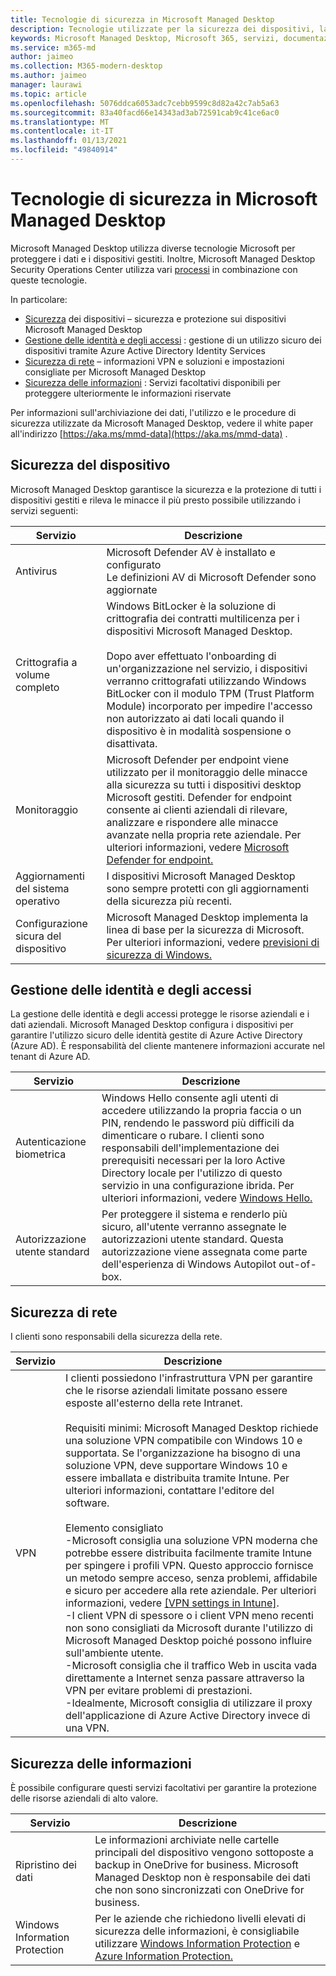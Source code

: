 ```yaml
---
title: Tecnologie di sicurezza in Microsoft Managed Desktop
description: Tecnologie utilizzate per la sicurezza dei dispositivi, la gestione delle identità e degli accessi, la sicurezza della rete e la sicurezza delle informazioni
keywords: Microsoft Managed Desktop, Microsoft 365, servizi, documentazione
ms.service: m365-md
author: jaimeo
ms.collection: M365-modern-desktop
ms.author: jaimeo
manager: laurawi
ms.topic: article
ms.openlocfilehash: 5076ddca6053adc7cebb9599c8d82a42c7ab5a63
ms.sourcegitcommit: 83a40facd66e14343ad3ab72591cab9c41ce6ac0
ms.translationtype: MT
ms.contentlocale: it-IT
ms.lasthandoff: 01/13/2021
ms.locfileid: "49840914"
---
```

# <a name="security-technologies-in-microsoft-managed-desktop"></a>Tecnologie di sicurezza in Microsoft Managed Desktop

<!--Security, also Onboarding doc: data handling/store, privileged account access -->

Microsoft Managed Desktop utilizza diverse tecnologie Microsoft per proteggere i dati e i dispositivi gestiti. Inoltre, Microsoft Managed Desktop Security Operations Center utilizza vari [processi](security-operations.md) in combinazione con queste tecnologie.

In particolare: 

- [Sicurezza](#device-security) dei dispositivi – sicurezza e protezione sui dispositivi Microsoft Managed Desktop
- [Gestione delle identità e degli accessi](#identity-and-access-management) : gestione di un utilizzo sicuro dei dispositivi tramite Azure Active Directory Identity Services
- [Sicurezza di rete](#network-security) – informazioni VPN e soluzioni e impostazioni consigliate per Microsoft Managed Desktop
- [Sicurezza delle informazioni](#information-security) : Servizi facoltativi disponibili per proteggere ulteriormente le informazioni riservate 

Per informazioni sull'archiviazione dei dati, l'utilizzo e le procedure di sicurezza utilizzate da Microsoft Managed Desktop, vedere il white paper all'indirizzo [https://aka.ms/mmd-data](https://aka.ms/mmd-data) .


## <a name="device-security"></a>Sicurezza del dispositivo

Microsoft Managed Desktop garantisce la sicurezza e la protezione di tutti i dispositivi gestiti e rileva le minacce il più presto possibile utilizzando i servizi seguenti:

Servizio | Descrizione
--- | ---
Antivirus | Microsoft Defender AV è installato e configurato<br>Le definizioni AV di Microsoft Defender sono aggiornate
Crittografia a volume completo |    Windows BitLocker è la soluzione di crittografia dei contratti multilicenza per i dispositivi Microsoft Managed Desktop.<br><br>Dopo aver effettuato l'onboarding di un'organizzazione nel servizio, i dispositivi verranno crittografati utilizzando Windows BitLocker con il modulo TPM (Trust Platform Module) incorporato per impedire l'accesso non autorizzato ai dati locali quando il dispositivo è in modalità sospensione o disattivata. 
Monitoraggio |    Microsoft Defender per endpoint viene utilizzato per il monitoraggio delle minacce alla sicurezza su tutti i dispositivi desktop Microsoft gestiti. Defender for endpoint consente ai clienti aziendali di rilevare, analizzare e rispondere alle minacce avanzate nella propria rete aziendale. Per ulteriori informazioni, vedere [Microsoft Defender for endpoint.](https://docs.microsoft.com/windows/threat-protection/windows-defender-atp/windows-defender-advanced-threat-protection) 
Aggiornamenti del sistema operativo |  I dispositivi Microsoft Managed Desktop sono sempre protetti con gli aggiornamenti della sicurezza più recenti.
Configurazione sicura del dispositivo |   Microsoft Managed Desktop implementa la linea di base per la sicurezza di Microsoft. Per ulteriori informazioni, vedere [previsioni di sicurezza di Windows.](https://docs.microsoft.com/windows/security/threat-protection/windows-security-baselines)



## <a name="identity-and-access-management"></a>Gestione delle identità e degli accessi

La gestione delle identità e degli accessi protegge le risorse aziendali e i dati aziendali. Microsoft Managed Desktop configura i dispositivi per garantire l'utilizzo sicuro delle identità gestite di Azure Active Directory (Azure AD). È responsabilità del cliente mantenere informazioni accurate nel tenant di Azure AD. 

Servizio | Descrizione
--- | ---
Autenticazione biometrica |  Windows Hello consente agli utenti di accedere utilizzando la propria faccia o un PIN, rendendo le password più difficili da dimenticare o rubare. I clienti sono responsabili dell'implementazione dei prerequisiti necessari per la loro Active Directory locale per l'utilizzo di questo servizio in una configurazione ibrida. Per ulteriori informazioni, vedere [Windows Hello.](https://docs.microsoft.com/windows-hardware/design/device-experiences/windows-hello) 
Autorizzazione utente standard |  Per proteggere il sistema e renderlo più sicuro, all'utente verranno assegnate le autorizzazioni utente standard. Questa autorizzazione viene assegnata come parte dell'esperienza di Windows Autopilot out-of-box.



## <a name="network-security"></a>Sicurezza di rete

I clienti sono responsabili della sicurezza della rete. 

Servizio | Descrizione
--- | ---
VPN | I clienti possiedono l'infrastruttura VPN per garantire che le risorse aziendali limitate possano essere esposte all'esterno della rete Intranet.<br><br>Requisiti minimi: Microsoft Managed Desktop richiede una soluzione VPN compatibile con Windows 10 e supportata. Se l'organizzazione ha bisogno di una soluzione VPN, deve supportare Windows 10 e essere imballata e distribuita tramite Intune. Per ulteriori informazioni, contattare l'editore del software.<br><br>Elemento consigliato<br>-Microsoft consiglia una soluzione VPN moderna che potrebbe essere distribuita facilmente tramite Intune per spingere i profili VPN. Questo approccio fornisce un metodo sempre acceso, senza problemi, affidabile e sicuro per accedere alla rete aziendale. Per ulteriori informazioni, vedere [[VPN settings in Intune]](https://docs.microsoft.com/intune/vpn-settings-configure).<br>-I client VPN di spessore o i client VPN meno recenti non sono consigliati da Microsoft durante l'utilizzo di Microsoft Managed Desktop poiché possono influire sull'ambiente utente.<br>-Microsoft consiglia che il traffico Web in uscita vada direttamente a Internet senza passare attraverso la VPN per evitare problemi di prestazioni.<br>-Idealmente, Microsoft consiglia di utilizzare il proxy dell'applicazione di Azure Active Directory invece di una VPN.


## <a name="information-security"></a>Sicurezza delle informazioni

È possibile configurare questi servizi facoltativi per garantire la protezione delle risorse aziendali di alto valore. 

Servizio | Descrizione
--- | ---
Ripristino dei dati  | Le informazioni archiviate nelle cartelle principali del dispositivo vengono sottoposte a backup in OneDrive for business. Microsoft Managed Desktop non è responsabile dei dati che non sono sincronizzati con OneDrive for business. 
Windows Information Protection |    Per le aziende che richiedono livelli elevati di sicurezza delle informazioni, è consigliabile utilizzare [Windows Information Protection](https://docs.microsoft.com/windows/threat-protection/windows-information-protection/protect-enterprise-data-using-wip) e [Azure Information Protection.](https://www.microsoft.com/cloud-platform/azure-information-protection) 

